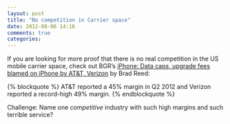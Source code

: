 ```yaml
---
layout: post
title: "No competition in Carrier space"
date: 2012-08-06 14:16
comments: true
categories: 
---
```


If you are looking for more proof that there is no real competition in the US mobile carrier space, check out BGR’s [iPhone: Data caps, upgrade fees blamed on iPhone by AT&T, Verizon](http://www.bgr.com/2012/08/06/iphone-data-caps-upgrade-fees-att-verizon/) by Brad Reed:

{% blockquote %}
AT&T reported a 45% margin in Q2 2012 and Verizon reported a record-high 49% margin.
{% endblockquote %}

Challenge: Name one *competitive* industry with such high margins and such terrible service?
